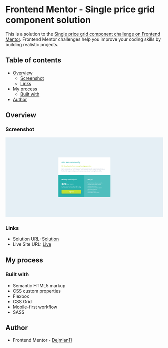 # Frontend Mentor - Single price grid component solution

This is a solution to the [Single price grid component challenge on Frontend Mentor](https://www.frontendmentor.io/challenges/single-price-grid-component-5ce41129d0ff452fec5abbbc). Frontend Mentor challenges help you improve your coding skills by building realistic projects. 

## Table of contents

- [Overview](#overview)
  - [Screenshot](#screenshot)
  - [Links](#links)
- [My process](#my-process)
  - [Built with](#built-with)
- [Author](#author)

## Overview

### Screenshot

![](https://github.com/Dejmian11/10-Single-price-grid-component/blob/master/images/design/Screenshot%20-%20Frontend%20Mentor%20Single%20Price%20Grid%20Component.png)

### Links

- Solution URL: [Solution](https://www.frontendmentor.io/solutions/single-price-grid-component-build-with-sass-e8jJzIfP5z)
- Live Site URL: [Live](https://musical-dodol-fa5065.netlify.app/)

## My process

### Built with

- Semantic HTML5 markup
- CSS custom properties
- Flexbox
- CSS Grid
- Mobile-first workflow
- SASS

## Author

- Frontend Mentor - [Dejmian11](https://www.frontendmentor.io/profile/Dejmian11)
